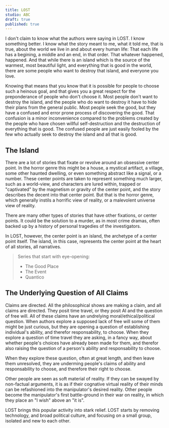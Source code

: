 ```yaml
---
title: LOST
studio: ABC
draft: true
published: true
---
```

I don't claim to know what the authors were saying in LOST. I know something better. I know what the story meant to me, what it told me, that is true, about the world we live in and about every human life: That each life has a begining, a middle and an end, in that order. That whatever happened, happened. And that while there is an island which is the source of the warmest, most beautiful light, and everything that is good in the world, there are some people who want to destroy that island, and everyone you love.

Knowing that means that you know that it is possible for people to choose such a heinous goal, and that gives you a great respect for the preponderance of people who don't choose it. Most people don't want to destroy the island, and the people who do want to destroy it have to hide their plans from the general public. Most people seek the good, but they have a confused and error prone process of discovering the good. That confusion is a minor inconvenience compared to the problems created by the people who have chosen willful self-destruction and the destruction of everything that is good. The confused people are just easily fooled by the few who actually seek to destroy the island and all that is good.

## The Island

There are a lot of stories that fixate or revolve around an obsessive center point. In the horror genre this might be a house, a mystical artifact, a village, some other haunted dwelling, or even something abstract like a signal, or a number. These center points are taken to represent something much larger, such as a world-view, and characters are lured within, trapped or "captivated" by the magnetism or gravity of the center point, and the story describes the decent into that center point. But that is the horror genre, which generally instils a horrific view of reality, or a malevolent universe view of reality.

There are many other types of stories that have other fixations, or center points. It could be the solution to a murder, as in most crime dramas, often backed up by a history of personal tragedies of the investigators.

In LOST, however, the center point is an island, the archetype of a center point itself. The island, in this case, represents the center point at the heart of all stories, all narratives.

> Series that start with eye-opening:
>   - The Good Place
>   - The Event
>   - Quantico

## The Underlying Question of All Claims

Claims are directed. All the philosophical shows are making a claim, and all claims are directed. They posit time travel, or they posit AI and the question of free will. All of these claims have an undrelying moral/ethical/political question. When authors explore a supposed lack of free will some of them might be just curious, but they are opening a question of establishing individual's ability, and therefor responsability, to choose. When they explore a question of time travel they are asking, in a fancy way, about whether people's choices have already been made for them, and therefor also raising the question of a person's ability and responsability to choose.

When they explore these question, often at great length, and then leave them unresolved, they are underming people's claims of ability and responsability to choose, and therefore their right to choose.

Other people are seen as soft material of reality. If they can be swayed by non-factual arguments, it is as if their cognative virtual reality of their minds can be refashioned into the manipulator's desired reality. Other people become the manipulator's first battle-ground in their war on reality, in which they place an "I wish" above an "it is".

LOST brings this popular activity into stark relief. LOST starts by removing technology, and broad political culture, and focusing on a small group, isolated and new to each other.